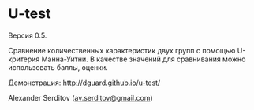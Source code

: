 # U-test

Версия 0.5.

Сравнение количественных характеристик двух групп с помощью U-критерия Манна-Уитни.
В качестве значений для сравнивания можно использовать баллы, оценки.

Демонстрация:
http://dguard.github.io/u-test/

Alexander Serditov (av.serditov@gmail.com)
